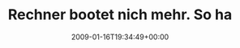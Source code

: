 ---
retweeted: false
source: <a href="http://twitter.com" rel="nofollow">Twitter Web Client</a>
entities:
  hashtags:
  - text: dangit
    indices:
    - '59'
    - '66'
  symbols: []
  user_mentions: []
  urls: []
display_text_range:
- '0'
- '66'
favorite_count: '0'
id_str: '1124490155'
truncated: false
retweet_count: '0'
id: '1124490155'
created_at: Fri Jan 16 19:34:49 +0000 2009
favorited: false
full_text: 'Rechner bootet nich mehr. So hab. Ich mir das vorgestellt. #dangit'
lang: de
tags:
- dangit
- pesos:twitter
date: '2009-01-16T19:34:49+00:00'
src: https://twitter.com/bascht/status/1124490155
original_url: https://twitter.com/bascht/status/1124490155
type: twitter_tweet
text: 'Rechner bootet nich mehr. So hab. Ich mir das vorgestellt. #dangit'
title: Rechner bootet nich mehr. So ha

---